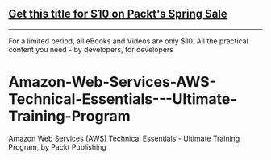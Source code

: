 ## [Get this title for $10 on Packt's Spring Sale](https://www.packt.com/V17042?utm_source=github&utm_medium=packt-github-repo&utm_campaign=spring_10_dollar_2022)
-----
For a limited period, all eBooks and Videos are only $10. All the practical content you need \- by developers, for developers

# Amazon-Web-Services-AWS-Technical-Essentials---Ultimate-Training-Program
Amazon Web Services (AWS) Technical Essentials - Ultimate Training Program, by Packt Publishing
